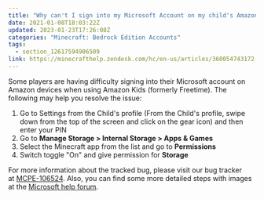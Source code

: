```yaml
---
title: "Why can't I sign into my Microsoft Account on my child's Amazon device? "
date: 2021-01-08T18:03:22Z
updated: 2023-01-23T17:26:08Z
categories: "Minecraft: Bedrock Edition Accounts"
tags:
  - section_12617594906509
link: https://minecrafthelp.zendesk.com/hc/en-us/articles/360054743172-Why-can-t-I-sign-into-my-Microsoft-Account-on-my-child-s-Amazon-device-
---
```


Some players are having difficulty signing into their Microsoft account on Amazon devices when using Amazon Kids (formerly Freetime). The following may help you resolve the issue: 

1.  Go to Settings from the Child\'s profile (From the Child\'s profile, swipe down from the top of the screen and click on the gear icon) and then enter your PIN 
2.  Go to **Manage Storage \> Internal Storage \> Apps & Games** 
3.  Select the Minecraft app from the list and go to **Permissions** 
4.  Switch toggle \"On\" and give permission for **Storage** 

For more information about the tracked bug, please visit our bug tracker at [MCPE-106524](https://bugs.mojang.com/browse/MCPE-106524). Also, you can find some more detailed steps with images at the [Microsoft help forum](https://answers.microsoft.com/en-us/msoffice/forum/all/cant-log-into-microsoft-account-on-minecraft-pe-on/ef889ed9-ee9d-4ab4-af45-9aa22f77ded8).
